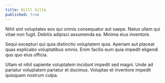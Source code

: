 ```yaml
---
title: Hilll Ville
published: true
---
```


Nihil sint voluptates eos qui omnis consequatur aut saepe. Natus ullam qui vitae non fugit. Debitis adipisci assumenda ea. Minima eius inventore.

Sequi excepturi qui quia distinctio voluptatem quia. Aperiam aut placeat quas explicabo voluptatibus omnis. Enim facilis eum quia impedit eligendi quo quo eius officia.

Ullam et nihil sapiente voluptatem incidunt impedit sed magni. Unde ad pariatur voluptatem pariatur et ducimus. Voluptas et inventore impedit quisquam nostrum culpa.